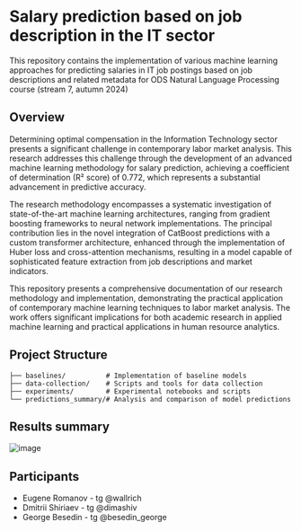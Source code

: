# Salary prediction based on job description in the IT sector

This repository contains the implementation of various machine learning approaches for predicting salaries in IT job postings based on job descriptions and related metadata for ODS Natural Language Processing course (stream 7, autumn 2024)



## Overview

Determining optimal compensation in the Information Technology sector presents a significant challenge in contemporary labor market analysis. This research addresses this challenge through the development of an advanced machine learning methodology for salary prediction, achieving a coefficient of determination (R² score) of 0.772, which represents a substantial advancement in predictive accuracy.

The research methodology encompasses a systematic investigation of state-of-the-art machine learning architectures, ranging from gradient boosting frameworks to neural network implementations. The principal contribution lies in the novel integration of CatBoost predictions with a custom transformer architecture, enhanced through the implementation of Huber loss and cross-attention mechanisms, resulting in a model capable of sophisticated feature extraction from job descriptions and market indicators.

This repository presents a comprehensive documentation of our research methodology and implementation, demonstrating the practical application of contemporary machine learning techniques to labor market analysis. The work offers significant implications for both academic research in applied machine learning and practical applications in human resource analytics.


## Project Structure

```
├── baselines/          # Implementation of baseline models
├── data-collection/    # Scripts and tools for data collection
├── experiments/        # Experimental notebooks and scripts
└── predictions_summary/# Analysis and comparison of model predictions
```

## Results summary

![image](https://github.com/user-attachments/assets/412647b1-9e25-42da-8400-82d4bd64e91b)



## Participants 
- Eugene Romanov - tg @wallrich
- Dmitrii Shiriaev - tg @dimashiv
- George Besedin - tg @besedin_george
